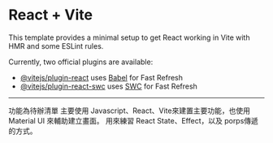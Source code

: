 # React + Vite

This template provides a minimal setup to get React working in Vite with HMR and some ESLint rules.

Currently, two official plugins are available:

- [@vitejs/plugin-react](https://github.com/vitejs/vite-plugin-react/blob/main/packages/plugin-react/README.md) uses [Babel](https://babeljs.io/) for Fast Refresh
- [@vitejs/plugin-react-swc](https://github.com/vitejs/vite-plugin-react-swc) uses [SWC](https://swc.rs/) for Fast Refresh


------

功能為待辦清單
主要使用 Javascript、React、Vite來建置主要功能，也使用Material UI 來輔助建立畫面。
用來練習 React State、Effect，以及 porps傳遞的方式。